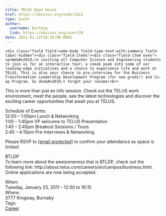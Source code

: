 ```yaml
---
title: TELUS Open House 
href: https://ubccsss.org/node/1421
type: Event
author:
  username: bertong
  link: https://ubccsss.org/user/28
date: 2011-01-12T19:39:00.000Z
---
```



    <div class="field field-name-body field-type-text-with-summary field-label-hidden"><div class="field-items"><div class="field-item even"><p>We&#x2019;re inviting all Computer Science and Engineering students to join us for an interactive tour; a sneak peak into some of our leading-edge initiatives and a chance to experience life and work at TELUS. This is also your chance to pre-interview for the Business Transformation Leadership Development Program (for new grads!) and Co-op Program. So don&#x2019;t forget your resume!<br>
This is more than just an info session. Check out the TELUS work environment, meet the people, see the latest technologies and discover the exciting career opportunities that await you at TELUS.</p>
<p>Schedule of Events:<br>
12:00 &#x2013; 1:00pm Lunch &amp; Networking<br>
1:00 &#x2013; 1:45pm VP welcome to TELUS Presentation<br>
1:45 &#x2013; 2:45pm Breakout Sessions / Tours<br>
2:45 &#x2013; 4:15pm Pre-Interviews &amp; Networking</p>
<p>Please RSVP to <a href="/cdn-cgi/l/email-protection" class="__cf_email__" data-cfemail="0445776c6d6f652a48656868714470616871772a676b69">[email&#xA0;protected]</a> to confirm your attendance as space is limited</p>
<p>BTLDP<br>
To learn more about the awesomeness that is BTLDP, check out the following link: http://about.telus.com/careers/en/campus/business.html. Online applications are now being accepted.</p>
</div></div></div><div class="field field-name-field-dates field-type-datetime field-label-above"><div class="field-label">When:&#xA0;</div><div class="field-items"><div class="field-item even"><span class="date-display-single">Tuesday, January 25, 2011 - <span class="date-display-range"><span class="date-display-start">12:00</span> to <span class="date-display-end">16:15</span></span></span></div></div></div><div class="field field-name-field-location field-type-text field-label-above"><div class="field-label">Where:&#xA0;</div><div class="field-items"><div class="field-item even">3777 Kingway, Burnaby</div></div></div>    <footer>
    <div class="field field-name-field-tags field-type-taxonomy-term-reference field-label-above"><div class="field-label">Tags:&#xA0;</div><div class="field-items"><div class="field-item even"><a href="/career">Career</a></div></div></div>      </footer>
    
